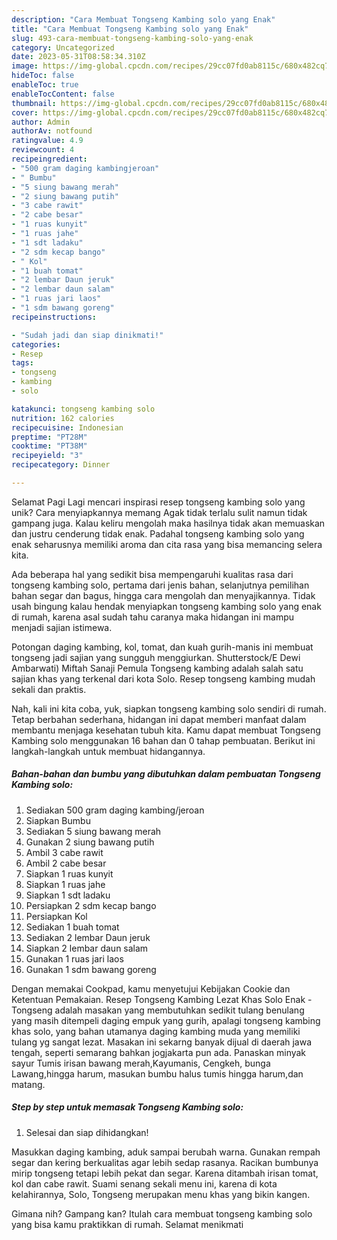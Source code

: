 ```yaml
---
description: "Cara Membuat Tongseng Kambing solo yang Enak"
title: "Cara Membuat Tongseng Kambing solo yang Enak"
slug: 493-cara-membuat-tongseng-kambing-solo-yang-enak
category: Uncategorized
date: 2023-05-31T08:58:34.310Z
image: https://img-global.cpcdn.com/recipes/29cc07fd0ab8115c/680x482cq70/tongseng-kambing-solo-foto-resep-utama.jpg
hideToc: false
enableToc: true
enableTocContent: false
thumbnail: https://img-global.cpcdn.com/recipes/29cc07fd0ab8115c/680x482cq70/tongseng-kambing-solo-foto-resep-utama.jpg
cover: https://img-global.cpcdn.com/recipes/29cc07fd0ab8115c/680x482cq70/tongseng-kambing-solo-foto-resep-utama.jpg
author: Admin
authorAv: notfound
ratingvalue: 4.9
reviewcount: 4
recipeingredient:
- "500 gram daging kambingjeroan"
- " Bumbu"
- "5 siung bawang merah"
- "2 siung bawang putih"
- "3 cabe rawit"
- "2 cabe besar"
- "1 ruas kunyit"
- "1 ruas jahe"
- "1 sdt ladaku"
- "2 sdm kecap bango"
- " Kol"
- "1 buah tomat"
- "2 lembar Daun jeruk"
- "2 lembar daun salam"
- "1 ruas jari laos"
- "1 sdm bawang goreng"
recipeinstructions:

- "Sudah jadi dan siap dinikmati!"
categories:
- Resep
tags:
- tongseng
- kambing
- solo

katakunci: tongseng kambing solo 
nutrition: 162 calories
recipecuisine: Indonesian
preptime: "PT28M"
cooktime: "PT38M"
recipeyield: "3"
recipecategory: Dinner

---
```



Selamat Pagi Lagi mencari inspirasi resep tongseng kambing solo yang unik? Cara menyiapkannya memang Agak tidak terlalu sulit namun tidak gampang juga. Kalau keliru mengolah maka hasilnya tidak akan memuaskan dan justru cenderung tidak enak. Padahal tongseng kambing solo yang enak seharusnya memiliki aroma dan cita rasa yang bisa memancing selera kita.


Ada beberapa hal yang sedikit bisa mempengaruhi kualitas rasa dari tongseng kambing solo, pertama dari jenis bahan, selanjutnya pemilihan bahan segar dan bagus, hingga cara mengolah dan menyajikannya. Tidak usah bingung kalau hendak menyiapkan tongseng kambing solo yang enak di rumah, karena asal sudah tahu caranya maka hidangan ini mampu menjadi sajian istimewa.

Potongan daging kambing, kol, tomat, dan kuah gurih-manis ini membuat tongseng jadi sajian yang sungguh menggiurkan. Shutterstock/E Dewi Ambarwati) Miftah Sanaji Pemula Tongseng kambing adalah salah satu sajian khas yang terkenal dari kota Solo. Resep tongseng kambing mudah sekali dan praktis.


Nah, kali ini kita coba, yuk, siapkan tongseng kambing solo sendiri di rumah. Tetap berbahan sederhana, hidangan ini dapat memberi manfaat dalam membantu menjaga kesehatan tubuh kita. Kamu dapat membuat Tongseng Kambing solo menggunakan 16 bahan dan 0 tahap pembuatan. Berikut ini langkah-langkah untuk membuat hidangannya.

<!--inarticleads1-->

##### Bahan-bahan dan bumbu yang dibutuhkan dalam pembuatan Tongseng Kambing solo:

1. Sediakan 500 gram daging kambing/jeroan
1. Siapkan  Bumbu
1. Sediakan 5 siung bawang merah
1. Gunakan 2 siung bawang putih
1. Ambil 3 cabe rawit
1. Ambil 2 cabe besar
1. Siapkan 1 ruas kunyit
1. Siapkan 1 ruas jahe
1. Siapkan 1 sdt ladaku
1. Persiapkan 2 sdm kecap bango
1. Persiapkan  Kol
1. Sediakan 1 buah tomat
1. Sediakan 2 lembar Daun jeruk
1. Siapkan 2 lembar daun salam
1. Gunakan 1 ruas jari laos
1. Gunakan 1 sdm bawang goreng


Dengan memakai Cookpad, kamu menyetujui Kebijakan Cookie dan Ketentuan Pemakaian. Resep Tongseng Kambing Lezat Khas Solo Enak - Tongseng adalah masakan yang membutuhkan sedikit tulang benulang yang masih ditempeli daging empuk yang gurih, apalagi tongseng kambing khas solo, yang bahan utamanya daging kambing muda yang memiliki tulang yg sangat lezat. Masakan ini sekarng banyak dijual di daerah jawa tengah, seperti semarang bahkan jogjakarta pun ada. Panaskan minyak sayur Tumis irisan bawang merah,Kayumanis, Cengkeh, bunga Lawang,hingga harum, masukan bumbu halus tumis hingga harum,dan matang. 

<!--inarticleads2-->

##### Step by step untuk memasak Tongseng Kambing solo:


1. Selesai dan siap dihidangkan!

Masukkan daging kambing, aduk sampai berubah warna. Gunakan rempah segar dan kering berkualitas agar lebih sedap rasanya. Racikan bumbunya mirip tongseng tetapi lebih pekat dan segar. Karena ditambah irisan tomat, kol dan cabe rawit. Suami senang sekali menu ini, karena di kota kelahirannya, Solo, Tongseng merupakan menu khas yang bikin kangen. 

Gimana nih? Gampang kan? Itulah cara membuat tongseng kambing solo yang bisa kamu praktikkan di rumah. Selamat menikmati
